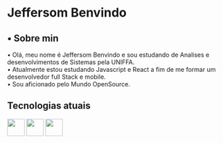 <h1>Jeffersom Benvindo </h1>

<h2>• Sobre min</h2>
<p> • Olá, meu nome é Jeffersom Benvindo e sou estudando de Analises e desenvolvimentos de Sistemas pela UNIFFA.<br>
• Atualmente estou estudando Javascript e React a fim de me formar um desenvolvedor full Stack e mobile.<br>
• Sou aficionado pelo Mundo OpenSource.</p>
 
 <h2>Tecnologias atuais</h2>
 <div><img height="40em" src="https://cdn.jsdelivr.net/gh/devicons/devicon/icons/html5/html5-original-wordmark.svg" />
 <img height="40em" src="https://cdn.jsdelivr.net/gh/devicons/devicon/icons/css3/css3-original-wordmark.svg" />
 <img height="40em" src="https://cdn.jsdelivr.net/gh/devicons/devicon/icons/javascript/javascript-original.svg" />
 
 
 

</div>

